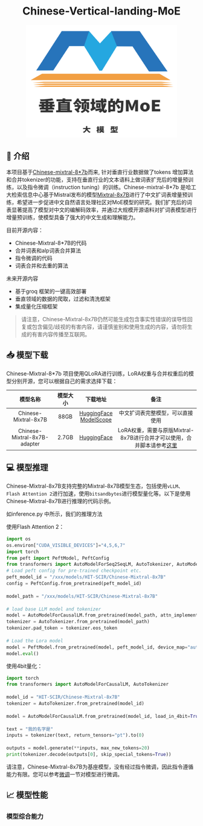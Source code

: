 <div align="center">
    <h1>
        Chinese-Vertical-landing-MoE
    </h1>
</div>

<div align=center>
    <img width="400" height="300" src="./pictures/logo.png"/>
</div>

## 🚀 介绍

本项目基于[Chinese-mixtral-8*7b](https://github.com/HIT-SCIR/Chinese-Mixtral-8x7B)而来, 针对垂直行业数据做了tokens 增加算法和合并tokenizer的功能，支持在垂直行业的文本语料上做词表扩充后的增量预训练，以及指令微调（instruction tuning）的训练。Chinese-mixtral-8*7b 是哈工大检索信息中心基于Mistral发布的模型[Mixtral-8x7B](https://mistral.ai/news/mixtral-of-experts/)进行了中文扩词表增量预训练，希望进一步促进中文自然语言处理社区对MoE模型的研究。我们扩充后的词表显著提高了模型对中文的编解码效率，并通过大规模开源语料对扩词表模型进行增量预训练，使模型具备了强大的中文生成和理解能力。

目前开源内容：

- Chinese-Mixtral-8*7B的代码
- 合并词表和alp词表合并算法
- 指令微调的代码
- 词表合并和去重的算法

未来开源内容
- 基于groq 框架的一键高效部署
- 垂直领域的数据的爬取，过滤和清洗框架
- 集成量化压缩框架


> 请注意，Chinese-Mixtral-8x7B仍然可能生成包含事实性错误的误导性回复或包含偏见/歧视的有害内容，请谨慎鉴别和使用生成的内容，请勿将生成的有害内容传播至互联网。

## 📥 模型下载

Chinese-Mixtral-8*7b 项目使用QLoRA进行训练，LoRA权重与合并权重后的模型分别开源，您可以根据自己的需求选择下载：

|             模型名称             | 模型大小  |                                     下载地址                                      |                                                         备注                                                          |
|:----------------------------:|:-----:|:-----------------------------------------------------------------------------:|:-------------------------------------------------------------------------------------------------------------------:|
|     Chinese-Mixtral-8x7B     | 88GB  |     [HuggingFace](https://huggingface.co/HIT-SCIR/Chinese-Mixtral-8x7B)<br>[ModelScope](https://modelscope.cn/models/HIT-SCIR/Chinese-Mixtral-8x7B/summary)     |                                                  中文扩词表完整模型，可以直接使用                                                   |
| Chinese-Mixtral-8x7B-adapter | 2.7GB | [HuggingFace](https://huggingface.co/HIT-SCIR/Chinese-Mixtral-8x7B-adapter) | LoRA权重，需要与原版Mixtral-8x7B进行合并才可以使用，合并脚本请参考[这里](https://gist.github.com/ChrisHayduk/1a53463331f52dca205e55982baf9930) |

## 💻 模型推理

Chinese-Mixtral-8x7B支持完整的Mixtral-8x7B模型生态，包括使用`vLLM`、`Flash Attention 2`进行加速，使用`bitsandbytes`进行模型量化等。以下是使用Chinese-Mixtral-8x7B进行推理的代码示例。

如inference.py 中所示，我们的推理方法

使用Flash Attention 2：
```python
import os
os.environ["CUDA_VISIBLE_DEVICES"]="4,5,6,7"
import torch
from peft import PeftModel, PeftConfig
from transformers import AutoModelForSeq2SeqLM, AutoTokenizer, AutoModelForCausalLM
# Load peft config for pre-trained checkpoint etc.
peft_model_id = "/xxx/models/HIT-SCIR/Chinese-Mixtral-8x7B"
config = PeftConfig.from_pretrained(peft_model_id)

model_path = "/xxx/models/HIT-SCIR/Chinese-Mixtral-8x7B"

# load base LLM model and tokenizer
model = AutoModelForCausalLM.from_pretrained(model_path, attn_implementation="flash_attention_2", torch_dtype=torch.bfloat16, device_map="auto")
tokenizer = AutoTokenizer.from_pretrained(model_path)
tokenizer.pad_token = tokenizer.eos_token

# Load the Lora model
model = PeftModel.from_pretrained(model, peft_model_id, device_map="auto")
model.eval()
```

使用4bit量化：
```python
import torch
from transformers import AutoModelForCausalLM, AutoTokenizer

model_id = "HIT-SCIR/Chinese-Mixtral-8x7B"
tokenizer = AutoTokenizer.from_pretrained(model_id)

model = AutoModelForCausalLM.from_pretrained(model_id, load_in_4bit=True, device_map="auto")

text = "我的名字是"
inputs = tokenizer(text, return_tensors="pt").to(0)

outputs = model.generate(**inputs, max_new_tokens=20)
print(tokenizer.decode(outputs[0], skip_special_tokens=True))
```

请注意，Chinese-Mixtral-8x7B为基座模型，没有经过指令微调，因此指令遵循能力有限。您可以参考[微调](#微调)一节对模型进行微调。

## 📈 模型性能

### 模型综合能力

